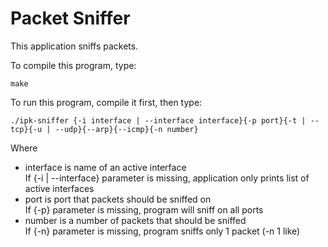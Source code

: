 # Packet Sniffer
This application sniffs packets.

To compile this program, type:

    make

To run this program, compile it first, then type:

    ./ipk-sniffer {-i interface | --interface interface}{-p port}{-t | --tcp}{-u | --udp}{--arp}{--icmp}{-n number}
    
Where 
 * interface is name of an active interface  
   If {-i | --interface} parameter is missing, application only prints list of active interfaces
 * port is port that packets should be sniffed on  
   If {-p} parameter is missing, program will sniff on all ports
 * number is a number of packets that should be sniffed  
      If {-n} parameter is missing, program sniffs only 1 packet (-n 1 like)
